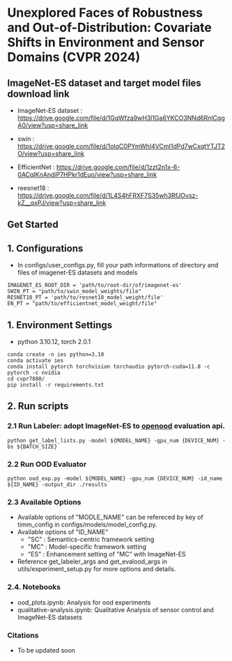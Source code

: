 # Unexplored Faces of Robustness and Out-of-Distribution:  Covariate Shifts in Environment and Sensor Domains (CVPR 2024)

## ImageNet-ES dataset and target model files download link
- ImageNet-ES dataset : https://drive.google.com/file/d/1GqWfza9wH3l1Ga6YKCO3NNd6RnlCqgA0/view?usp=share_link

- swin : https://drive.google.com/file/d/1olqC0PYmWhl4VCmI1dPd7wCxqtYTJT2O/view?usp=share_link

- EfficientNet : https://drive.google.com/file/d/1zzt2n1x-6-0ACqIKnAndiP7HPkr1dEuo/view?usp=share_link

- reesnet18 : https://drive.google.com/file/d/1L4S4hFRXF7S35wh3RfJOvsz-kZ__qxPJ/view?usp=share_link

## Get Started
## 1. Configurations
- In configs/user_configs.py, fill your path informations of directory and files of imagenet-ES datasets and models
```
IMAGENET_ES_ROOT_DIR = 'path/to/root-dir/of/imagenet-es'
SWIN_PT = "path/to/swin_model_weights/file"
RESNET18_PT = 'path/to/resnet18_model_weight/file'
EN_PT = "path/to/efficientnet_model_weight/file"
```

## 1. Environment Settings
- python 3.10.12, torch 2.0.1  

```
conda create -n ies python=3.10
conda activate ies
conda install pytorch torchvision torchaudio pytorch-cuda=11.8 -c pytorch -c nvidia
cd cvpr7880/
pip install -r requirements.txt
```

## 2. Run scripts

### 2.1 Run Labeler: adopt ImageNet-ES to [openood](https://github.com/Jingkang50/OpenOOD) evaluation api.
```
python get_label_lists.py -model ${MODEL_NAME} -gpu_num {DEVICE_NUM} -bs ${BATCH_SIZE}
```

### 2.2 Run OOD Evaluator
```
python ood_exp.py -model ${MODEL_NAME} -gpu_num {DEVICE_NUM} -id_name ${ID_NAME} -output_dir ./results
```

### 2.3 Available Options
* Available options of "MODLE_NAME" can be refereced by key of timm_config in configs/models/model_config.py.
* Available options of "ID_NAME"
    * "SC" : Semantics-centric framework setting
    * "MC" : Model-specific framework setting
    * "ES" : Enhancement setting of "MC" with ImageNet-ES
* Reference get_labeler_args and get_evalood_args in utils/experiment_setup.py for more options and details.

### 2.4. Notebooks
* ood_plots.ipynb: Analysis for ood experiments
* qualitative-analysis.ipynb: Qualitative Analysis of sensor control and ImageNet-ES datasets

### Citations
* To be updated soon
